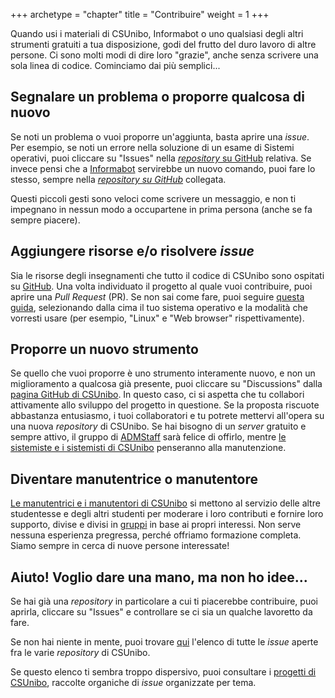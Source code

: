 +++
archetype = "chapter"
title = "Contribuire"
weight = 1
+++

Quando usi i materiali di CSUnibo, Informabot o uno qualsiasi degli altri
strumenti gratuiti a tua disposizione, godi del frutto del duro lavoro di altre
persone. Ci sono molti modi di dire loro "grazie", anche senza scrivere una sola
linea di codice. Cominciamo dai più semplici...

## Segnalare un problema o proporre qualcosa di nuovo

Se noti un problema o vuoi proporre un'aggiunta, basta aprire una _issue_. Per
esempio, se noti un errore nella soluzione di un esame di Sistemi operativi,
puoi cliccare su "Issues" nella
[_repository_ su GitHub](https://github.com/csunibo/sistemi-operativi) relativa.
Se invece pensi che a [Informabot](https://t.me/UniboInformabot) servirebbe un
nuovo comando, puoi fare lo stesso, sempre nella
[_repository su GitHub_](https://github.com/csunibo/informabot) collegata.

Questi piccoli gesti sono veloci come scrivere un messaggio, e non ti impegnano
in nessun modo a occupartene in prima persona (anche se fa sempre piacere).

## Aggiungere risorse e/o risolvere _issue_

Sia le risorse degli insegnamenti che tutto il codice di CSUnibo sono ospitati
su [GitHub](https://github.com/csunibo). Una volta individuato il progetto al
quale vuoi contribuire, puoi aprire una _Pull Request_ (PR). Se non sai come
fare, puoi seguire [questa
guida](https://docs.github.com/en/get-started/quickstart/contributing-to-projects),
selezionando dalla cima il tuo sistema operativo e la modalità che vorresti
usare (per esempio, "Linux" e "Web browser" rispettivamente).

## Proporre un nuovo strumento

Se quello che vuoi proporre è uno strumento interamente nuovo, e non un
miglioramento a qualcosa già presente, puoi cliccare su "Discussions" dalla
[pagina GitHub di CSUnibo](https://github.com/csunibo). In questo caso, ci si
aspetta che tu collabori attivamente allo sviluppo del progetto in questione. Se
la proposta riscuote abbastanza entusiasmo, i tuoi collaboratori e tu potrete
mettervi all'opera su una nuova _repository_ di CSUnibo. Se hai bisogno di un
_server_ gratuito e sempre attivo, il gruppo di
[ADMStaff](https://admstaff.students.cs.unibo.it) sarà felice di offirlo, mentre
[le sistemiste e i sistemisti di
CSUnibo](https://github.com/orgs/csunibo/teams/sistemisti)
penseranno alla manutenzione.

## Diventare manutentrice o manutentore

[Le manutentrici e i manutentori di
CSUnibo](https://github.com/orgs/csunibo/people) si mettono al servizio delle
altre studentesse e degli altri studenti per moderare i loro contributi e
fornire loro supporto, divise e divisi in
[gruppi](https://github.com/org/csunibo/teams) in base ai propri interessi. Non
serve nessuna esperienza pregressa, perché offriamo formazione completa. Siamo
sempre in cerca di nuove persone interessate!

## Aiuto! Voglio dare una mano, ma non ho idee...

Se hai già una _repository_ in particolare a cui ti piacerebbe contribuire, puoi
aprirla, cliccare su "Issues" e controllare se ci sia un qualche lavoretto da
fare.

Se non hai niente in mente, puoi trovare
[qui](https://github.com/issues?q=is%3Aopen+is%3Aissue+archived%3Afalse+user%3Acsunibo+)
l'elenco di tutte le _issue_ aperte fra le varie _repository_ di CSUnibo.

Se questo elenco ti sembra troppo dispersivo, puoi consultare i [progetti di
CSUnibo](https://github.com/orgs/csunibo/projects), raccolte organiche di
_issue_ organizzate per tema.
